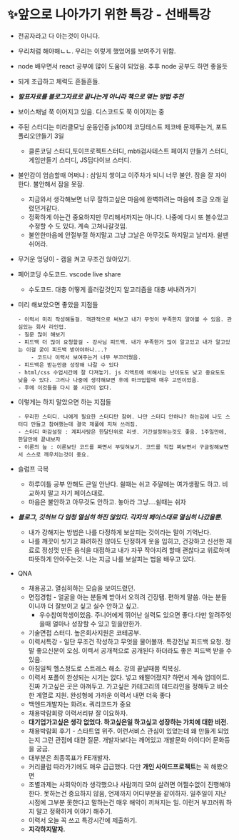 # ✨앞으로 나아가기 위한 특강 - 선배특강
- 전공자라고 다 아는것이 아니다.
- 우리처럼 해야해ㄴㄴ. 우리는 이렇게 했었어를 보여주기 위함.
- node 배우면서 react 공부에 많이 도움이 되었음. 추후 node 공부도 하면 좋을듯
- 되게 조급하고 체력도 흔들흔들.
- ***발표자료를 블로그자료로 끝나는게 아니라 책으로 엮는 방법 추천***
- 보이스채널 쭉 이어지고 있음. 디스코드도 쭉 이어지는 중
- 주된 스터디는 미라클모닝 운동인증 js100제 코딩테스트 제코배 문제푸는거, 포트폴리오만들기 3일
    - 클론코딩 스터디,토이프로젝트스터디, mbti검사테스트 페이지 만들기 스터디, 게임만들기 스터디, JS딥다이브 스터디.
- 불안감이 엄습할때 어쩌냐 : 삼일치 쌓이고 이주차가 되니 너무 불안. 잠을 잘 자야한다. 불안해서 잠을 못잠.
    - 지금와서 생각해보면 너무 잘하고싶은 마음에 완벽하려는 마음에 조금 오래 걸렸던거같다. 
    - 정확하게 아는건 중요하지만 무리해서까지는 아니다. 나중에 다시 또 볼수있고 수정할 수 도 있다. 계속 고쳐나갈것임.
    - 불안한마음에 안절부절 하지말고 그냥 그날은 아무것도 하지말고 날리자. 쉴땐 쉬어라.
- 무거운 엉덩이 - 캠을 켜고 무조건 앉아있기.
- 페어코딩 수도코드. vscode live share
    - 수도코드. 대충 어떻게 흘러갈것인지 알고리즘을 대충 써내려가기
- 미리 해보았으면 좋았을 지점들
    ```
    - 이력서 미리 작성해둘걸. 객관적으로 써보고 내가 무엇이 부족한지 알아볼 수 있음. 관심있는 회사 라인업.
    - 질문 많이 해보기
    - 피드백 더 많이 요청할걸 - 강사님 피드백. 내가 부족한거 많이 알고있고 내가 알고있는 이걸 굳이 피드백 받아야하나...?
        - 코드나 이력서 보여주는거 너무 부끄러웠음.
    - 피드백은 받는만큼 성장해 나갈 수 있다
    - html/css 수업시간에 잘 다져놓기. js 리액트에 비해서는 난이도도 낮고 중요도도 낮을 수 있다. 그러나 나중에 생각해보면 후에 마크업할때 매우 고민이었음. 
    - 후에 이것들을 다시 볼 시간이 없다.
    ```
- 이렇게는 하지 말았으면 하는 지점들
    ```
    - 무리한 스터디. 나에게 필요한 스터디만 참여. 나만 스터디 안하나? 하는김에 나도 스터디 만들고 참여했는데 결국 제풀에 지쳐 쓰러짐.
    - 스터디 마감설정 : 계피사탕은 한달단위로 리셋. 기간설정하는것도 좋음. 1주일만에, 한달만에 끝내보자
    - 이론의 늪 : 이론보단 코드를 짜면서 부딪혀보기. 코드를 직접 짜보면서 구글링해보면서 스스로 깨우치는것이 중요.
    ```
- 슬럼프 극복
    - 하루이틀 공부 안해도 큰일 안난다. 쉴때는 쉬고 주말에는 여가생활도 하고. 비교하지 말고 자기 페이스대로. 
    - 마음은 불안하고 아무것도 안하고. 놓아라 그냥....쉴때는 쉬자
- ***블로그, 깃허브 다 엄청 열심히 하진 않았다. 각자의 페이스대로 열심히 나갔을뿐.***
    - 내가 강해지는 방법은 나를 다정하게 보살피는 것이라는 말이 기억난다. 
    - 나를 깨끗이 씻기고 화려하진 않아도 단정하게 옷을 입히고, 건강하고 신선한 재료로 정성껏 만든 음식을 대접하고
        내가 자꾸 작아지려 할때 괜찮다고 위로하며 따뜻하게 안아주는것. 나는 지금 나를 보살피는 법을 배우고 있다.

- QNA
    - 채용공고. 열심히하는 모습을 보여드렸던.
    - 면접경험 - 얼굴을 아는 분들께 받아서 오히려 긴장됌. 편하게 말씀. 아는 분들이니까 더 잘보이고 싶고 실수 안하고 싶고. 
        - 우수참여학생이었음. 주니어에게 뛰어난 실력도 있으면 좋다.다만 알려주엇을때 얼마나 성장할 수 있고 믿을만한가.
    - 기술면접 스터디. 높은회사지원은 코테공부.
    - 이력서특강 - 일단 무조건 작성하고 무엇을 물어볼까. 특강전날 피드백 요청. 정말 좋으신분이 오심. 이력서 공개적으로 공개된다 하더라도 좋은 피드백 받을 수 있음.
    - 아침일찍 헬스정도로 스트레스 해소. 강의 끝날때쯤 킥복싱.
    - 이력서 포폴이 완성되는 시기는 없다. 넣고 왜떨어졌지? 하면서 계속 업데이트. 진짜 가고싶은 곳은 아껴두고. 가고싶은 카테고리의 데드라인을 정해두고 비슷한 계열로 지원. 완성형에 가까운 이력서 내면 더욱 좋다
    - 백엔드개발자는 화려x. 쿼리코드가 중요
    - 채용박람회랑 이력서리뷰 잘 이요하자.
    - **대기업가고싶은 생각 없었다. 하고싶은일 하고싶고 성장하는 가치에 대한 비전.**
    - 채용박람회 후기 - 스타트업 위주. 이런서비스 관심이 있었는데 왜 만들게 되었는지 그런 관점에 대한 질문. 개발자보다는 깨어있고 개발문화 아이디어 문화등을 궁금.
    - 대부분은 최종목표가 FE개발자.
    - 커리큘럼 따라가기에도 매우 급급했다. 다만 **개인 사이드프로젝트**는 꼭 해봤으면
    - 조별과제는 사회악이라 생각했으나 사람끼리 모여 살려면 어쩔수없이 진행해야한다. 못하는건 중요하지 않음, 언제까지 어디부분을 같이하자. 일주일이 지난 시점에 그부분 못한다고 말하는건 매우 해악이 끼쳐지는 일. 이런거 부끄러워 하지 말고 정확하게 이야기 해주기.
    - 이력서 오늘 꼭 쓰고 특강시간에 제출하기.
    - **지각하지말자.**